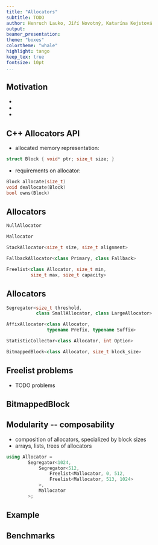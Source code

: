```yaml
---
title: "Allocators"
subtitle: TODO
author: Henruch Lauko, Jíří Novotný, Katarína Kejstová
output:
beamer_presentation:
theme: "boxes"
colortheme: "whale"
highlight: tango
keep_tex: true
fontsize: 10pt
...
```


## Motivation

-
-  
-

## C++ Allocators API 

- allocated memory representation:
```cpp
struct Block { void* ptr; size_t size; }
```

- requirements on allocator:
```cpp
Block allocate(size_t)
void deallocate(Block)
bool owns(Block)
```

## Allocators

```cpp
NullAllocator

Mallocator

StackAllocator<size_t size, size_t alignment>

FallbackAllocator<class Primary, class Fallback>

Freelist<class Allocator, size_t min,
         size_t max, size_t capacity>

```

## Allocators

```cpp
Segregator<size_t threshold, 
           class SmallAllocator, class LargeAllocator>

AffixAllocator<class Allocator, 
               typename Prefix, typename Suffix>

StatisticCollector<class Allocator, int Option>

BitmappedBlock<class Allocator, size_t block_size>
```

## Freelist problems
- TODO problems

## BitmappedBlock

## Modularity -- composability

- composition of allocators, specialized by block sizes
- arrays, lists, trees of allocators

```cpp
using Allocator =
        Segregator<1024, 
            Segregator<512, 
                Freelist<Mallocator, 0, 512,
                Freelist<Mallocator, 513, 1024>
            >,
            Mallocator
        >;
```

## Example

## Benchmarks
